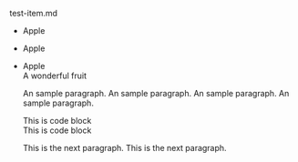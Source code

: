 test-item.md

+ Apple   
+ Apple   
+ Apple   
  A wonderful fruit

  An sample paragraph.
  An sample paragraph.
  An sample paragraph.
  An sample paragraph.

    This is code block          
    This is code block          

  This is the next paragraph.
  This is the next paragraph.


